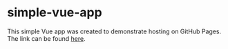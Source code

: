 # simple-vue-app

This simple Vue app was created to demonstrate hosting on GitHub Pages. The link can be found [here](https://adeyinkaoresanya.github.io/simple-vue-application/).
